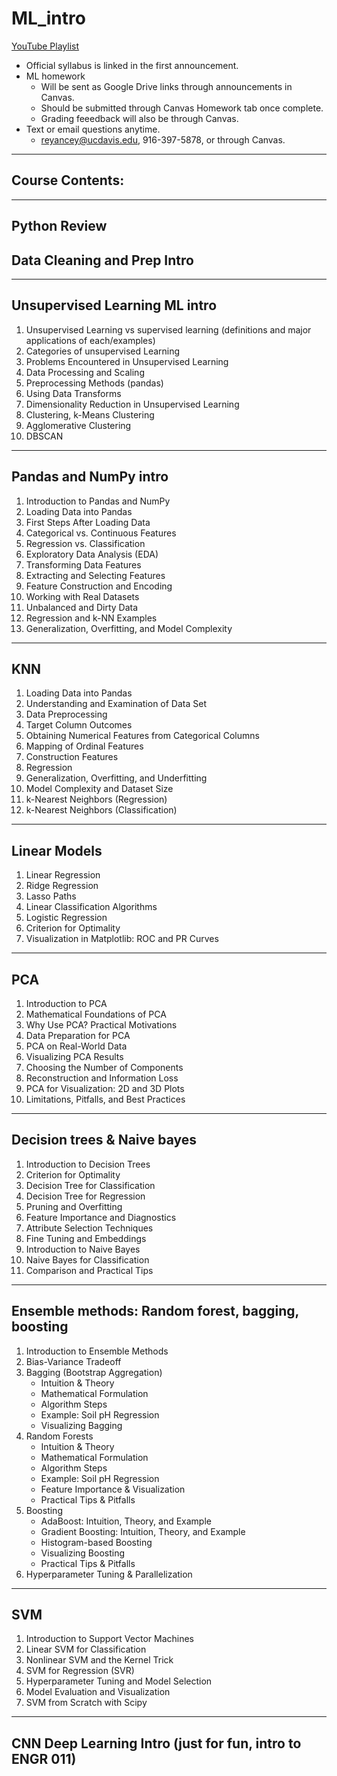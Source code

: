 # ML_intro
[YouTube Playlist](https://youtube.com/playlist?list=PLuGb0-rQ2tEzQzgaBC18Ubg5lZBXGnVbk&si=SinYqUHv5QKq1tOL)

* Official syllabus is linked in the first announcement.
* ML homework
  *  Will be sent as Google Drive links through announcements in Canvas.
  *  Should be submitted through Canvas Homework tab once complete.
  *  Grading feeedback will also be through Canvas.
* Text or email questions anytime.
  * reyancey@ucdavis.edu, 916-397-5878, or through Canvas.
----------------------------------------------------------------------
## Course Contents:
----------------------------------------------------------------------
Python Review
----------------------------------------------------------------------
Data Cleaning and Prep Intro
----------------------------------------------------------------------
----------------------------------------------------------------------
Unsupervised Learning ML intro 
----------------------------------------------------------------------
1. Unsupervised Learning vs supervised learning (definitions and major applications of each/examples)
2. Categories of unsupervised Learning
3. Problems Encountered in Unsupervised Learning
4. Data Processing and Scaling
5. Preprocessing Methods (pandas)
6. Using Data Transforms
7. Dimensionality Reduction in Unsupervised Learning
8. Clustering, k-Means Clustering
9. Agglomerative Clustering
10. DBSCAN

----------------------------------------------------------------------
Pandas and NumPy intro
----------------------------------------------------------------------
1. Introduction to Pandas and NumPy
2. Loading Data into Pandas
3. First Steps After Loading Data
4. Categorical vs. Continuous Features
5. Regression vs. Classification
6. Exploratory Data Analysis (EDA)
7. Transforming Data Features
8. Extracting and Selecting Features
9. Feature Construction and Encoding
10. Working with Real Datasets
11. Unbalanced and Dirty Data
12. Regression and k-NN Examples
13. Generalization, Overfitting, and Model Complexity

----------------------------------------------------------------------
KNN
----------------------------------------------------------------------
1. Loading Data into Pandas
2. Understanding and Examination of Data Set
3. Data Preprocessing
4. Target Column Outcomes
5. Obtaining Numerical Features from Categorical Columns
6. Mapping of Ordinal Features
7. Construction Features
8. Regression
9. Generalization, Overfitting, and Underfitting
10. Model Complexity and Dataset Size
11. k-Nearest Neighbors (Regression)
12. k-Nearest Neighbors (Classification)

----------------------------------------------------------------------
Linear Models
----------------------------------------------------------------------
1. Linear Regression
2. Ridge Regression
3. Lasso Paths
4. Linear Classification Algorithms
5. Logistic Regression
6. Criterion for Optimality
7. Visualization in Matplotlib: ROC and PR Curves

----------------------------------------------------------------------
PCA
----------------------------------------------------------------------
1. Introduction to PCA
2. Mathematical Foundations of PCA
3. Why Use PCA? Practical Motivations
4. Data Preparation for PCA
5. PCA on Real-World Data
6. Visualizing PCA Results
7. Choosing the Number of Components
8. Reconstruction and Information Loss
9. PCA for Visualization: 2D and 3D Plots
10. Limitations, Pitfalls, and Best Practices

----------------------------------------------------------------------
Decision trees & Naive bayes
----------------------------------------------------------------------
1. Introduction to Decision Trees
2. Criterion for Optimality
3. Decision Tree for Classification
4. Decision Tree for Regression
5. Pruning and Overfitting
6. Feature Importance and Diagnostics
7. Attribute Selection Techniques
8. Fine Tuning and Embeddings
9. Introduction to Naive Bayes
10. Naive Bayes for Classification
11. Comparison and Practical Tips

----------------------------------------------------------------------
Ensemble methods: Random forest, bagging, boosting
----------------------------------------------------------------------
1. Introduction to Ensemble Methods
2. Bias-Variance Tradeoff
3. Bagging (Bootstrap Aggregation)
    - Intuition & Theory
    - Mathematical Formulation
    - Algorithm Steps
    - Example: Soil pH Regression
    - Visualizing Bagging
4. Random Forests
    - Intuition & Theory
    - Mathematical Formulation
    - Algorithm Steps
    - Example: Soil pH Regression
    - Feature Importance & Visualization
    - Practical Tips & Pitfalls
5. Boosting
    - AdaBoost: Intuition, Theory, and Example
    - Gradient Boosting: Intuition, Theory, and Example
    - Histogram-based Boosting
    - Visualizing Boosting
    - Practical Tips & Pitfalls
6. Hyperparameter Tuning & Parallelization

----------------------------------------------------------------------
SVM
----------------------------------------------------------------------
1. Introduction to Support Vector Machines
2. Linear SVM for Classification
3. Nonlinear SVM and the Kernel Trick
4. SVM for Regression (SVR)
5. Hyperparameter Tuning and Model Selection
6. Model Evaluation and Visualization
7. SVM from Scratch with Scipy

----------------------------------------------------------------------
CNN Deep Learning Intro (just for fun, intro to ENGR 011)
----------------------------------------------------------------------

